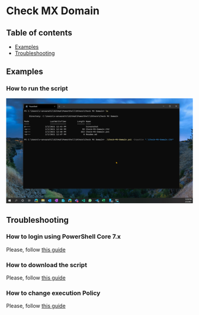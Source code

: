 # Check MX Domain

## Table of contents
* [Examples](https://github.com/AngelusGi/PowerShell/tree/master/Others/Check%20MX%20Domain#examples)
* [Troubleshooting](https://github.com/AngelusGi/PowerShell/tree/master/Others/Check%20MX%20Domain#troubleshooting)


## Examples

### How to run the script
![How it works](https://raw.githubusercontent.com/AngelusGi/PowerShell/master/Others/Check%20MX%20Domain/Screenshot/How-it-works.gif)

## Troubleshooting

### How to login using PowerShell Core 7.x
Please, follow [this guide](https://github.com/AngelusGi/PowerShell/tree/master/Others/How%20to%20login%20using%20PowerShell%20Core)

### How to download the script
Please, follow [this guide](https://github.com/AngelusGi/PowerShell/tree/master/Others/How%20to%20download%20single%20file%20from%20GitHub)

### How to change execution Policy
Please, follow [this guide](https://github.com/AngelusGi/PowerShell/tree/master/Others/Resolve%20errors%20about%20Execution%20Policy)